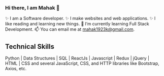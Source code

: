 ### Hi there, I am Mahak 👋
✨ I am a Software developer.
✨ I make websites and web applications.
✨ I like reading and learning new things.
🌱 I’m currently learning Full Stack Development.
📫 You can email me at mahak1923k@gmail.com. 
## Technical Skills
Python | Data Structures | SQL | ReactJs | Javascript | Redux | jQuery | HTML | CSS and several JavaScript, CSS, and HTTP libraries like Bootstrap, Axios, etc.

